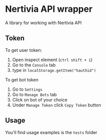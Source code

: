 # Nertivia API wrapper
A library for working with Nertivia API

## Token

To get user token:
1. Open inspect element (`ctrl shift + i`)
2. Go to the `Console` tab
3. type in `localStorage.getItem("hauthid")`

To get bot token
1. Go to `Settings`
2. Go to `Manage Bots` tab
3. Click on bot of your choice
4. Under `Manage Token` click `Copy Token` button

## Usage
You'll find usage examples is the `tests` folder